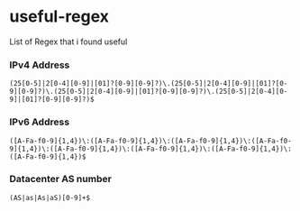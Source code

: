 # useful-regex
List of Regex that i found useful

### IPv4 Address
```
(25[0-5]|2[0-4][0-9]|[01]?[0-9][0-9]?)\.(25[0-5]|2[0-4][0-9]|[01]?[0-9][0-9]?)\.(25[0-5]|2[0-4][0-9]|[01]?[0-9][0-9]?)\.(25[0-5]|2[0-4][0-9]|[01]?[0-9][0-9]?)$
```

### IPv6 Address
```
([A-Fa-f0-9]{1,4})\:([A-Fa-f0-9]{1,4})\:([A-Fa-f0-9]{1,4})\:([A-Fa-f0-9]{1,4})\:([A-Fa-f0-9]{1,4})\:([A-Fa-f0-9]{1,4})\:([A-Fa-f0-9]{1,4})\:([A-Fa-f0-9]{1,4})$
```

### Datacenter AS number
```
(AS|as|As|aS)[0-9]+$
```
